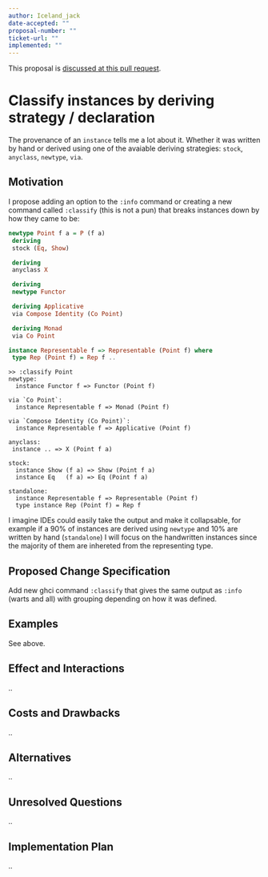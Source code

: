```yaml
---
author: Iceland_jack
date-accepted: ""
proposal-number: ""
ticket-url: ""
implemented: ""
---
```


This proposal is [discussed at this pull request](https://github.com/ghc-proposals/ghc-proposals/pull/261).

# Classify instances by deriving strategy / declaration

The provenance of an `instance` tells me a lot about it. Whether it was written by hand or derived using one of the avaiable deriving strategies: `stock`, `anyclass`, `newtype`, `via`.

## Motivation

I propose adding an option to the `:info` command or creating a new command called `:classify` (this is not a pun) that breaks instances down by how they came to be:

```haskell
newtype Point f a = P (f a)
 deriving
 stock (Eq, Show)

 deriving
 anyclass X

 deriving
 newtype Functor

 deriving Applicative
 via Compose Identity (Co Point)

 deriving Monad
 via Co Point

instance Representable f => Representable (Point f) where
 type Rep (Point f) = Rep f ..
```

```ghci
>> :classify Point
newtype:
  instance Functor f => Functor (Point f) 

via `Co Point`:
  instance Representable f => Monad (Point f)

via `Compose Identity (Co Point)`:
  instance Representable f => Applicative (Point f)

anyclass:
 instance .. => X (Point f a)

stock:
  instance Show (f a) => Show (Point f a)
  instance Eq   (f a) => Eq (Point f a)

standalone:
  instance Representable f => Representable (Point f)
  type instance Rep (Point f) = Rep f
```

I imagine IDEs could easily take the output and make it collapsable, for example if a 90% of instances are derived using `newtype` and 10% are written by hand (`standalone`) I will focus on the handwritten instances since the majority of them are inhereted from the representing type.

## Proposed Change Specification
Add new ghci command `:classify` that gives the same output as `:info` (warts and all) with grouping depending on how it was defined.

## Examples
See above.

## Effect and Interactions
..

## Costs and Drawbacks
..

## Alternatives
..


## Unresolved Questions
..

## Implementation Plan
..

